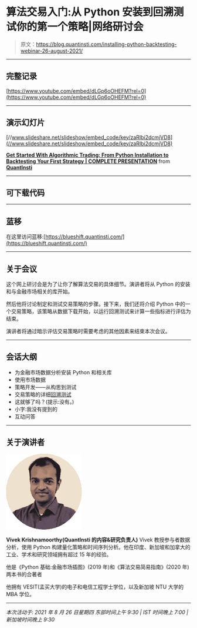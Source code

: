 # 算法交易入门:从 Python 安装到回溯测试你的第一个策略|网络研讨会

> 原文：<https://blog.quantinsti.com/installing-python-backtesting-webinar-26-august-2021/>

* * *

## 完整记录

[https://www.youtube.com/embed/dLGp6oOHEFM?rel=0](https://www.youtube.com/embed/dLGp6oOHEFM?rel=0)

* * *

## 演示幻灯片

[//www.slideshare.net/slideshow/embed_code/key/zaRIbi2dcmjVD8](//www.slideshare.net/slideshow/embed_code/key/zaRIbi2dcmjVD8)

**[Get Started With Algorithmic Trading: From Python Installation to Backtesting Your First Strategy | COMPLETE PRESENTATION](//www.slideshare.net/QuantInsti/get-started-with-algorithmic-trading-from-python-installation-to-backtesting-your-first-strategy-complete-presentation "Get Started With Algorithmic Trading: From Python Installation to Backtesting Your First Strategy | COMPLETE PRESENTATION")** from **[QuantInsti](https://www.slideshare.net/QuantInsti)**

* * *

## 可下载代码

* * *

## 蓝移

在这里访问蓝移:[https://blueshift.quantinsti.com/](https://blueshift.quantinsti.com/)

* * *

## 关于会议

这个网上研讨会是为了让你了解算法交易的具体细节。演讲者将从 Python 的安装和与金融市场相关的库开始。

然后他将讨论制定和测试交易策略的步骤。接下来，我们还将介绍 Python 中的一个交易策略，该策略从数据下载开始，以运行回溯测试来计算一些指标进行评估为结束。

演讲者将通过暗示评估交易策略时需要考虑的其他因素来结束本次会议。

* * *

## 会话大纲

*   为金融市场数据分析安装 Python 和相关库
*   使用市场数据
*   策略开发——从构思到测试
*   交易策略的详细[回溯测试](/backtesting/)
*   这就够了吗？(提示:没有。)
*   小字:我没有提到的
*   互动问答

* * *

## 关于演讲者

![](img/162f884e02bc31da8770b586ea8a9ab5.png)

**Vivek Krishnamoorthy(QuantInsti 的内容&研究负责人)** Vivek 教授参与者数据分析，使用 Python 构建量化策略和时间序列分析。他在印度、新加坡和加拿大的工业、学术和研究领域拥有超过 15 年的经验。

他是《Python 基础:金融市场插图》(2019 年)和《算法交易简易指南》(2020 年)两本书的合著者

他拥有 VESIT(孟买大学)的电子和电信工程学士学位，以及新加坡 NTU 大学的 MBA 学位。

* * *

*本次活动于:
2021 年 8 月 26 日星期四
东部时间上午 9:30 | IST 时间晚上 7:00 |新加坡时间晚上 9:30*